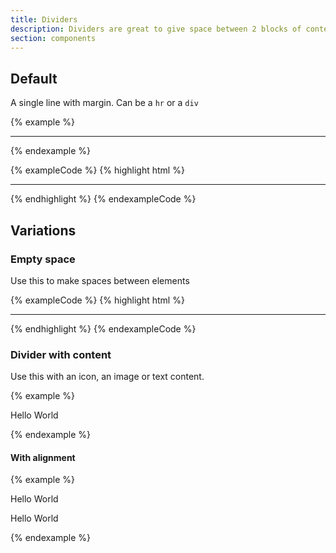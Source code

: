 ```yaml
---
title: Dividers
description: Dividers are great to give space between 2 blocks of content.
section: components
---
```

## Default
A single line with margin. Can be a <code>hr</code> or a <code>div</code>

{% example %}
<hr class="divider">
{% endexample %}

{% exampleCode %}
{% highlight html %}
<hr class="divider">
<div class="divider"></div>
{% endhighlight %}
{% endexampleCode %}

## Variations
### Empty space
Use this to make spaces between elements

{% exampleCode %}
{% highlight html %}
<hr class="divider divider--space">
<div class="divider divider--space"></div>
{% endhighlight %}
{% endexampleCode %}

### Divider with content
Use this with an icon, an image or text content.

{% example %}
<div class="divider divider--visual">
  <div class="divider-content"><p>Hello World</p></div>
</div>
<div class="divider divider--visual">
  <div class="divider-content"><img src="https://placekitten.com/g/48/48" alt=""></div>
</div>
{% endexample %}

#### With alignment
{% example %}
<div class="divider">
  <div class="divider-content divider-content--left"><p>Hello World</p></div>
</div>
<div class="divider">
  <div class="divider-content divider-content--right"><p>Hello World</p></div>
</div>
<div class="divider">
  <div class="divider-content divider-content--left"><img src="https://placekitten.com/g/48/48" alt=""></div>
</div>
<div class="divider">
  <div class="divider-content divider-content--right"><img src="https://placekitten.com/g/48/48" alt=""></div>
</div>
{% endexample %}
